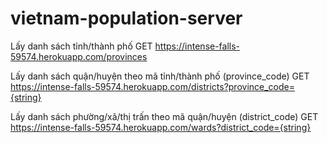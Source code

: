 # vietnam-population-server

Lấy danh sách tỉnh/thành phố
GET https://intense-falls-59574.herokuapp.com/provinces

Lấy danh sách quận/huyện theo mã tỉnh/thành phố (province_code)
GET https://intense-falls-59574.herokuapp.com/districts?province_code={string}

Lấy danh sách phường/xã/thị trấn theo mã quận/huyện (district_code)
GET https://intense-falls-59574.herokuapp.com/wards?district_code={string}
